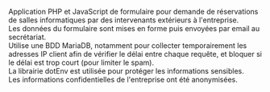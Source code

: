 Application PHP et JavaScript de formulaire pour demande de réservations de salles informatiques par des intervenants extérieurs à l'entreprise.<br>
Les données du formulaire sont mises en forme puis envoyées par email au secrétariat.<br>
Utilise une BDD MariaDB, notamment pour collecter temporairement les adresses IP client afin de vérifier le délai entre chaque requête, et bloquer si le délai est trop court (pour limiter le spam).<br>
La librairie dotEnv est utilisée pour protéger les informations sensibles.<br>
Les informations confidentielles de l'entreprise ont été anonymisées.
